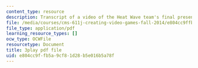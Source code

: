 ```yaml
---
content_type: resource
description: Transcript of a video of the Heat Wave team's final presentation.
file: /media/courses/cms-611j-creating-video-games-fall-2014/e804cc9ffb5a9cf81d28b5e016b5a78f_sKolTx6sxUo.pdf
file_type: application/pdf
learning_resource_types: []
ocw_type: OCWFile
resourcetype: Document
title: 3play pdf file
uid: e804cc9f-fb5a-9cf8-1d28-b5e016b5a78f
---
```

